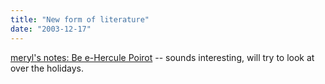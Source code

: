 ```yaml
---
title: "New form of literature"
date: "2003-12-17"
---
```


[meryl's notes: Be e-Hercule Poirot](http://www.meryl.net/blog/archives/001398.php "meryl's notes: Be e-Hercule Poirot") -- sounds interesting, will try to look at over the holidays.
